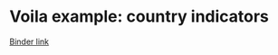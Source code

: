 
# Voila example: country indicators

[Binder link](https://mybinder.org/v2/gh/pbugnion/voila-gallery-country-indicators/master?urlpath=voila%2Frender%2Findex.ipynb)
